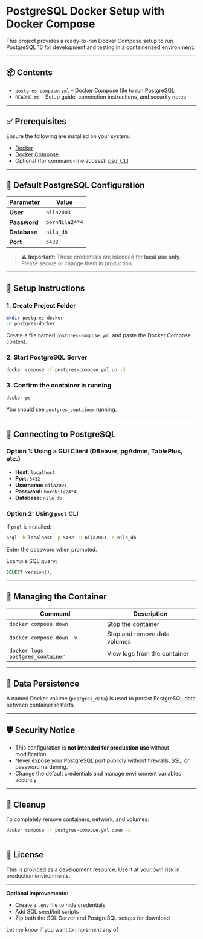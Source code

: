 # PostgreSQL Docker Setup with Docker Compose

This project provides a ready-to-run Docker Compose setup to run PostgreSQL 16 for development and testing in a containerized environment.

---

## 📦 Contents

- `postgres-compose.yml` – Docker Compose file to run PostgreSQL
- `README.md` – Setup guide, connection instructions, and security notes

---

## ✅ Prerequisites

Ensure the following are installed on your system:

- [Docker](https://www.docker.com/products/docker-desktop)
- [Docker Compose](https://docs.docker.com/compose/)
- Optional (for command-line access): [psql CLI](https://www.postgresql.org/download/)

---

## 🔐 Default PostgreSQL Configuration

| Parameter    | Value          |
|--------------|----------------|
| **User**     | `nila2003`     |
| **Password** | `bornNila24*4` |
| **Database** | `nila_db`      |
| **Port**     | `5432`         |

> ⚠️ **Important:** These credentials are intended for **local use only**. Please secure or change them in production.

---

## 🚀 Setup Instructions

### 1. Create Project Folder

```bash
mkdir postgres-docker
cd postgres-docker
```

Create a file named `postgres-compose.yml` and paste the Docker Compose content.

### 2. Start PostgreSQL Server

```bash
docker compose -f postgres-compose.yml up -d
```

### 3. Confirm the container is running

```bash
docker ps
```

You should see `postgres_container` running.

---

## 🔌 Connecting to PostgreSQL

### Option 1: Using a GUI Client (DBeaver, pgAdmin, TablePlus, etc.)

- **Host:** `localhost`
- **Port:** `5432`
- **Username:** `nila2003`
- **Password:** `bornNila24*4`
- **Database:** `nila_db`

### Option 2: Using `psql` CLI

If `psql` is installed:

```bash
psql -h localhost -p 5432 -U nila2003 -d nila_db
```

Enter the password when prompted.

Example SQL query:

```sql
SELECT version();
```

---

## 🔧 Managing the Container

| Command                          | Description                  |
| -------------------------------- | ---------------------------- |
| `docker compose down`            | Stop the container           |
| `docker compose down -v`         | Stop and remove data volumes |
| `docker logs postgres_container` | View logs from the container |

---

## 📂 Data Persistence

A named Docker volume (`postgres_data`) is used to persist PostgreSQL data between container restarts.

---

## 🛡 Security Notice

- This configuration is **not intended for production use** without modification.
- Never expose your PostgreSQL port publicly without firewalls, SSL, or password hardening.
- Change the default credentials and manage environment variables securely.

---

## 🧽 Cleanup

To completely remove containers, network, and volumes:

```bash
docker compose -f postgres-compose.yml down -v
```

---

## 📄 License

This is provided as a development resource. Use it at your own risk in production environments.

---

**Optional improvements:**

- Create a `.env` file to hide credentials
- Add SQL seed/init scripts
- Zip both the SQL Server and PostgreSQL setups for download

Let me know if you want to implement any of